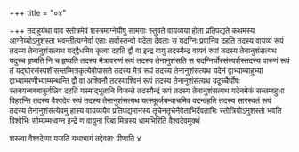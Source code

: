 +++
title = "०४"

+++
तदाहुर्यथा वाव स्तोत्रमेवं शस्त्रमाग्नेयीषु सामगाः स्तुवते वायव्यया होता
प्रतिपद्यते कथमस्य आग्नेय्योऽनुशस्ता भवन्तीत्यग्नेर्वा एताः सर्वास्तन्वो
यदेता देवताः स यदग्निः प्रवानिव दहति तदस्य वायव्यं रूपं तदस्य
तेनानुशंसत्यथ यद्द्वैधमिव कृत्वा दहति द्वौ वा
इन्द्र वायु तदस्यैन्द्र वायवं रुपां तदस्य तेनानुशंसत्यथ यदुच्च
हृष्यति नि च हृष्यति तदस्य मैत्रावरुणं रूपं तदस्य तेनानुशंसति स
यदग्निर्घोरसंस्पर्शस्तदस्य वारुणं रूपं तं
यद्घोरसंस्पर्शं सन्तम्मित्रकृत्येवोपासते तदस्य
मैत्रं रूपं तदस्य तेनानुशंसत्यथ यदेनं द्वाभ्याम्बाहुभ्यां
द्वाभ्यामरणीभ्याम्मन्थन्ति द्वौ वा अश्विनौ
तदस्याश्विनं रूपं तदस्य तेनानुशंसत्यथ यदुच्चैर्घोषः
स्तनयन्बबबाकुर्वन्निव दहति
यस्माद्भूतानि विजन्ते तदस्यैन्द्रं रूपं तदस्य तेनानुशंसत्यथ
यदेनमेकं सन्तम्बहुधा विहरन्ति तदस्य वैश्वदेवं रूपं तदस्य
तेनानुशंसत्यथ यत्स्फूर्जयन्वाचमिव वदन्दहति तदस्य सारस्वतं
रूपं तदस्य तेनानुशंसत्येवमु हास्य वायव्ययैव प्रतिपद्यमानस्य
तृचेनतृचेनैवैताभिर्देवताभिः स्तोत्रियोऽनुशस्तो भवति
विश्वेभिः सोम्यम्मध्वग्न इन्द्रे ण वायुना पिबा मित्रस्य
धामभिरिति वैश्वदेवमुक्थं 

शस्त्वा वैश्वदेव्या यजति यथाभागं तद्देवताः प्रीणाति ४




 

